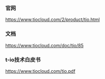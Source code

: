 ### 官网
https://www.tiocloud.com/2/product/tio.html

### 文档
https://www.tiocloud.com/doc/tio/85

### t-io技术白皮书
https://www.tiocloud.com/tio.pdf